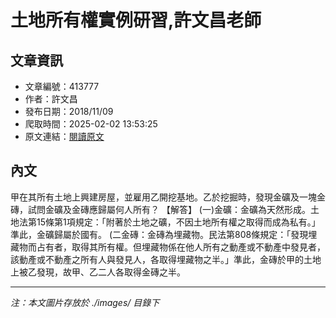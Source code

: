 # 土地所有權實例研習,許文昌老師

## 文章資訊
- 文章編號：413777
- 作者：許文昌
- 發布日期：2018/11/09
- 爬取時間：2025-02-02 13:53:25
- 原文連結：[閱讀原文](https://real-estate.get.com.tw/Columns/detail.aspx?no=413777)

## 內文
甲在其所有土地上興建房屋，並雇用乙開挖基地。乙於挖掘時，發現金礦及一塊金磚，試問金礦及金磚應歸屬何人所有？
【解答】
(一)金礦：金礦為天然形成。土地法第15條第1項規定：「附著於土地之礦，不因土地所有權之取得而成為私有。」準此，金礦歸屬於國有。
(二金磚：金磚為埋藏物。民法第808條規定：「發現埋藏物而占有者，取得其所有權。但埋藏物係在他人所有之動產或不動產中發見者，該動產或不動產之所有人與發見人，各取得埋藏物之半。」準此，金磚於甲的土地上被乙發現，故甲、乙二人各取得金磚之半。

---
*注：本文圖片存放於 ./images/ 目錄下*
